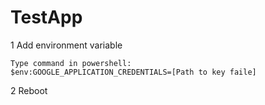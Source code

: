 # TestApp

1 Add environment variable
```
Type command in powershell:
$env:GOOGLE_APPLICATION_CREDENTIALS=[Path to key faile]

```

2 Reboot
